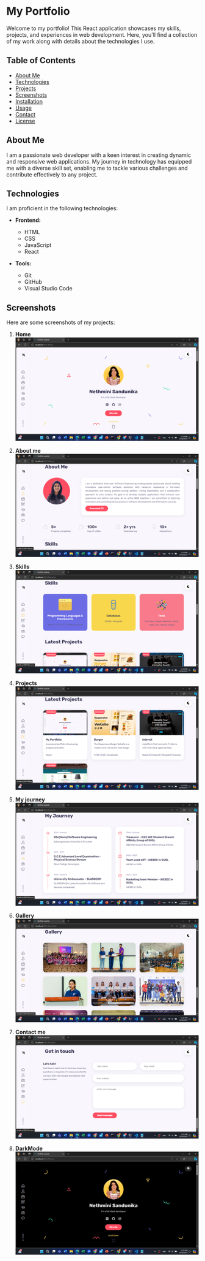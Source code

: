 # My Portfolio

Welcome to my portfolio! This React application showcases my skills, projects, and experiences in web development. Here, you'll find a collection of my work along with details about the technologies I use.

## Table of Contents

- [About Me](#about-me)
- [Technologies](#technologies)
- [Projects](#projects)
- [Screenshots](#screenshots)
- [Installation](#installation)
- [Usage](#usage)
- [Contact](#contact)
- [License](#license)

## About Me

I am a passionate web developer with a keen interest in creating dynamic and responsive web applications. My journey in technology has equipped me with a diverse skill set, enabling me to tackle various challenges and contribute effectively to any project.

## Technologies

I am proficient in the following technologies:

- **Frontend:**
  - HTML
  - CSS
  - JavaScript
  - React


- **Tools:**
  - Git
  - GitHub
  - Visual Studio Code


## Screenshots

Here are some screenshots of my projects:

1. **Home**
   ![Home](./src/assets/screenshots/home.png)

2. **About me**
   ![About me](./src/assets/screenshots/about.png)

3. **Skills**
   ![Skills](./src/assets/screenshots/skills.png)

4. **Projects**
   ![Projects](./src/assets/screenshots/projects.png)

5. **My journey**
   ![My journey](./src/assets/screenshots/journey.png)

6. **Gallery**
   ![Gallery](./src/assets/screenshots/gallery.png)

7. **Contact me**
   ![Contact me](./src/assets/screenshots/contact.png)

8. **DarkMode**
   ![Dark Mode](./src/assets/screenshots/darkmode.png)



